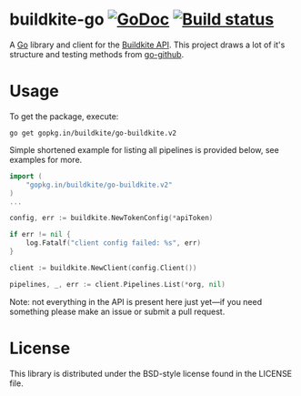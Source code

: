 # buildkite-go [![GoDoc](https://img.shields.io/badge/godoc-Reference-brightgreen.svg?style=flat)](http://godoc.org/github.com/buildkite/go-buildkite) [![Build status](https://badge.buildkite.com/56c797ece642ce625a93af462fe648aa0488b68c2d8846cfd2.svg)](https://buildkite.com/buildkite/buildkite-golang-client)

A [Go](http://golang.org) library and client for the [Buildkite API](https://buildkite.com/docs/api). This project draws a lot of it's structure and testing methods from [go-github](https://github.com/google/go-github).

# Usage

To get the package, execute:

```
go get gopkg.in/buildkite/go-buildkite.v2
```

Simple shortened example for listing all pipelines is provided below, see examples for more.

```go
import (
    "gopkg.in/buildkite/go-buildkite.v2"
)
...

config, err := buildkite.NewTokenConfig(*apiToken)

if err != nil {
	log.Fatalf("client config failed: %s", err)
}

client := buildkite.NewClient(config.Client())

pipelines, _, err := client.Pipelines.List(*org, nil)

```

Note: not everything in the API is present here just yet—if you need something please make an issue or submit a pull request.

# License

This library is distributed under the BSD-style license found in the LICENSE file.
